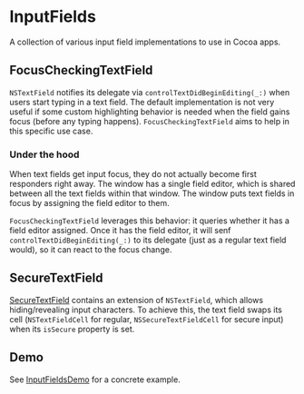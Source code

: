 # InputFields

A collection of various input field implementations to use in Cocoa apps.

## FocusCheckingTextField

`NSTextField` notifies its delegate via `controlTextDidBeginEditing(_:)` when users start typing in a text field. The default implementation is not very useful if some custom highlighting behavior is needed when the field gains focus (before any typing happens). `FocusCheckingTextField` aims to help in this specific use case.

### Under the hood

When text fields get input focus, they do not actually become first responders right away. The window has a single field editor, which is shared between all the text fields within that window. The window puts text fields in focus by assigning the field editor to them.

`FocusCheckingTextField` leverages this behavior: it queries whether it has a field editor assigned. Once it has the field editor, it will senf `controlTextDidBeginEditing(_:)` to its delegate (just as a regular text field would), so it can react to the focus change.

## SecureTextField

[SecureTextField](Sources/InputFields/SecureTextField.swift) contains an extension of `NSTextField`, which allows hiding/revealing input characters. To achieve this, the text field swaps its cell (`NSTextFieldCell` for regular, `NSSecureTextFieldCell` for secure input) when its `isSecure` property is set.

## Demo 

See [InputFieldsDemo](Example/InputFieldsDemo) for a concrete example.
